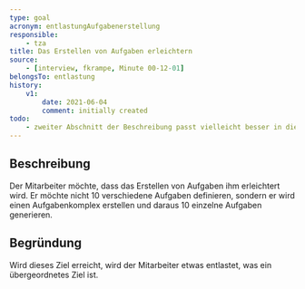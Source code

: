 ```yaml
---
type: goal
acronym: entlastungAufgabenerstellung
responsible: 
    - tza
title: Das Erstellen von Aufgaben erleichtern
source:
    - [interview, fkrampe, Minute 00-12-01]
belongsTo: entlastung
history:
    v1:
        date: 2021-06-04
        comment: initially created
todo: 
    - zweiter Abschnitt der Beschreibung passt vielleicht besser in die Begründung
---
```


## Beschreibung

Der Mitarbeiter möchte, dass das Erstellen von Aufgaben ihm erleichtert wird.
Er möchte nicht 10 verschiedene Aufgaben definieren, sondern er wird einen Aufgabenkomplex erstellen und daraus 10 einzelne Aufgaben generieren. 

## Begründung

Wird dieses Ziel erreicht, wird der Mitarbeiter etwas entlastet, was ein übergeordnetes Ziel ist.

